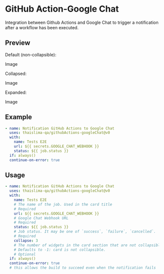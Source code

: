 # GitHub Action-Google Chat

Integration between Github Actions and Google Chat to trigger a notification after a workflow has been executed.

## Preview

Default (non-collapsible):

Image

Collapsed:

Image

Expanded:

Image

## Example

```yaml
- name: Notification GitHub Actions to Google Chat
  uses: thaislima-qa/githubActions-googleChat@v0
  with:
    name: Tests E2E
    url: ${{ secrets.GOOGLE_CHAT_WEBHOOK }}
    status: ${{ job.status }}
  if: always()
  continue-on-error: true

```

## Usage

```yaml
- name: Notification GitHub Actions to Google Chat 
  uses: thaislima-qa/githubActions-googleChat@v0
  with:
    name: Tests E2E
    # The name of the job. Used in the card title
    # Required
    url: ${{ secrets.GOOGLE_CHAT_WEBHOOK }}
    # Google Chat Webhook URL
    # Required
    status: ${{ job.status }}
    # Job status. It may be one of `success`, `failure`, `cancelled`. 
    # Required
    collapse: 3
    # The number of widgets in the card section that are not collapsible
    # Defaults to -1: card is not collapsible.
    # Optional
  if: always() 
  continue-on-error: true
  # this allows the build to succeed even when the notification fails
```
